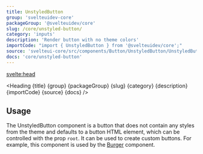 ```yaml
---
title: UnstyledButton
group: 'svelteuidev-core'
packageGroup: '@svelteuidev/core'
slug: /core/unstyled-button/
category: 'inputs'
description: 'Render button with no theme colors'
importCode: "import { UnstyledButton } from '@svelteuidev/core';"
source: 'svelteui-core/src/components/Button/UnstyledButton/UnstyledButton.svelte'
docs: 'core/unstyled-button'
---
```


<script lang="ts">
  import { Demo, UnstyledButtonDemos } from '@svelteuidev/demos';
	import { Heading } from "$lib/components";
  import { base } from '$app/paths';
</script>

<svelte:head>

  <title>{title} - SvelteUI</title>
</svelte:head>

<Heading {title} {group} {packageGroup} {slug} {category} {description} {importCode} {source} {docs} />

## Usage

The UnstyledButton component is a button that does not contain any styles from the theme and defaults to a button HTML element, which can be controlled with the prop `root`. It can be used to create custom buttons. For example, this component is used by the [Burger]({base}/core/burger) component.

<Demo demo={UnstyledButtonDemos.usage} />
